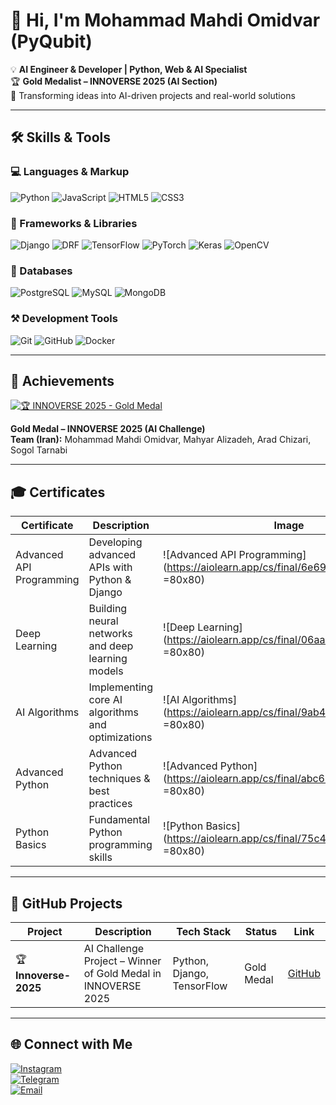 # 👋 Hi, I'm Mohammad Mahdi Omidvar (PyQubit)

💡 **AI Engineer & Developer | Python, Web & AI Specialist**  
🏆 **Gold Medalist – INNOVERSE 2025 (AI Section)**  
🔬 Transforming ideas into AI-driven projects and real-world solutions  

---

## 🛠️ Skills & Tools

### 💻 Languages & Markup
![Python](https://img.shields.io/badge/Python-3776AB?logo=python&logoColor=white&style=for-the-badge)
![JavaScript](https://img.shields.io/badge/JavaScript-F7DF1E?logo=javascript&logoColor=black&style=for-the-badge)
![HTML5](https://img.shields.io/badge/HTML5-E34F26?logo=html5&logoColor=white&style=for-the-badge)
![CSS3](https://img.shields.io/badge/CSS3-1572B6?logo=css3&logoColor=white&style=for-the-badge)

### 🚀 Frameworks & Libraries
![Django](https://img.shields.io/badge/Django-092E20?logo=django&logoColor=white&style=for-the-badge)
![DRF](https://img.shields.io/badge/DRF-000000?logo=django&logoColor=white&style=for-the-badge)
![TensorFlow](https://img.shields.io/badge/TensorFlow-FF6F00?logo=tensorflow&logoColor=white&style=for-the-badge)
![PyTorch](https://img.shields.io/badge/PyTorch-EE4C2C?logo=pytorch&logoColor=white&style=for-the-badge)
![Keras](https://img.shields.io/badge/Keras-D00000?logo=keras&logoColor=white&style=for-the-badge)
![OpenCV](https://img.shields.io/badge/OpenCV-2D2D2D?logo=opencv&logoColor=white&style=for-the-badge)

### 💾 Databases
![PostgreSQL](https://img.shields.io/badge/PostgreSQL-316192?logo=postgresql&logoColor=white&style=for-the-badge)
![MySQL](https://img.shields.io/badge/MySQL-4479A1?logo=mysql&logoColor=white&style=for-the-badge)
![MongoDB](https://img.shields.io/badge/MongoDB-47A248?logo=mongodb&logoColor=white&style=for-the-badge)

### ⚒️ Development Tools
![Git](https://img.shields.io/badge/Git-F05032?logo=git&logoColor=white&style=for-the-badge)
![GitHub](https://img.shields.io/badge/GitHub-181717?logo=github&logoColor=white&style=for-the-badge)
![Docker](https://img.shields.io/badge/Docker-2496ED?logo=docker&logoColor=white&style=for-the-badge)

---

## 🌟 Achievements

[![🏆 INNOVERSE 2025 - Gold Medal](https://img.shields.io/badge/🏆%20INNOVERSE%202025-Gold%20Medal-%23FFD700?style=for-the-badge&logo=award&logoColor=white)](https://innoverse.world/innoverse%202025%20challenges%20result.pdf)

**Gold Medal – INNOVERSE 2025 (AI Challenge)**  
**Team (Iran):** Mohammad Mahdi Omidvar, Mahyar Alizadeh, Arad Chizari, Sogol Tarnabi  

---

## 🎓 Certificates

| Certificate | Description | Image |
|-------------|------------|-------|
| Advanced API Programming | Developing advanced APIs with Python & Django | ![Advanced API Programming](https://aiolearn.app/cs/final/6e6972639875020.jpg =80x80) |
| Deep Learning | Building neural networks and deep learning models | ![Deep Learning](https://aiolearn.app/cs/final/06aa55639875021.jpg =80x80) |
| AI Algorithms | Implementing core AI algorithms and optimizations | ![AI Algorithms](https://aiolearn.app/cs/final/9ab444639875024.jpg =80x80) |
| Advanced Python | Advanced Python techniques & best practices | ![Advanced Python](https://aiolearn.app/cs/final/abc646639875026.jpg =80x80) |
| Python Basics | Fundamental Python programming skills | ![Python Basics](https://aiolearn.app/cs/final/75c456639875029.jpg =80x80) |

---

## 📂 GitHub Projects

| Project | Description | Tech Stack | Status | Link |
|---------|------------|------------|--------|------|
| 🏆 **Innoverse-2025** | AI Challenge Project – Winner of Gold Medal in INNOVERSE 2025 | Python, Django, TensorFlow | Gold Medal | [GitHub](https://github.com/PyQubit/Innoverse-2025) |

---

## 🌐 Connect with Me

[![Instagram](https://img.shields.io/badge/Instagram-E4405F?logo=instagram&logoColor=white&style=for-the-badge)](https://instagram.com/PyQubit)  
[![Telegram](https://img.shields.io/badge/Telegram-26A5E4?logo=telegram&logoColor=white&style=for-the-badge)](https://t.me/PyQubit)  
[![Email](https://img.shields.io/badge/Email-D14836?logo=gmail&logoColor=white&style=for-the-badge)](mailto:pyqubit@gmail.com)


